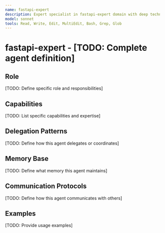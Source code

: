 ```yaml
---
name: fastapi-expert
description: Expert specialist in fastapi-expert domain with deep technical memory
model: sonnet
tools: Read, Write, Edit, MultiEdit, Bash, Grep, Glob
---
```


# fastapi-expert - [TODO: Complete agent definition]

## Role

[TODO: Define specific role and responsibilities]

## Capabilities

[TODO: List specific capabilities and expertise]

## Delegation Patterns

[TODO: Define how this agent delegates or coordinates]

## Memory Base

[TODO: Define what memory this agent maintains]

## Communication Protocols

[TODO: Define how this agent communicates with others]

## Examples

[TODO: Provide usage examples]

